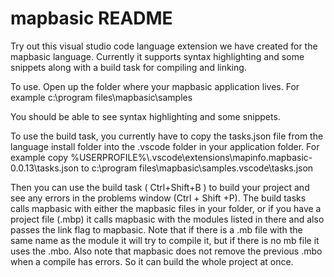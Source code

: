 # mapbasic README

Try out this visual studio code language extension we have created for the mapbasic language.
Currently it supports syntax highlighting and some snippets along with a build task for compiling and linking.

To use. Open up the folder where your mapbasic application lives.
For example c:\program files\mapbasic\samples

You should be able to see syntax highlighting and some snippets.

To use the build task, you currently have to copy the tasks.json file from the language install folder into the .vscode folder in your application folder.
For example copy %USERPROFILE%\\.vscode\extensions\mapinfo.mapbasic-0.0.13\tasks.json to c:\program files\mapbasic\samples\.vscode\tasks.json

Then you can use the build task ( Ctrl+Shift+B ) to build your project and see any errors in the problems window (Ctrl + Shift +P).
The build tasks calls mapbasic with either the mapbasic files in your folder, or if you have a project file (.mbp) it calls mapbasic with the modules listed in there and also passes the link flag to mapbasic.
Note that if there is a .mb file with the same name as the module it will try to compile it, but if there is no mb file it uses the .mbo.
Also note that mapbasic does not remove the previous .mbo when a compile has errors.
So it can build the whole project at once.
